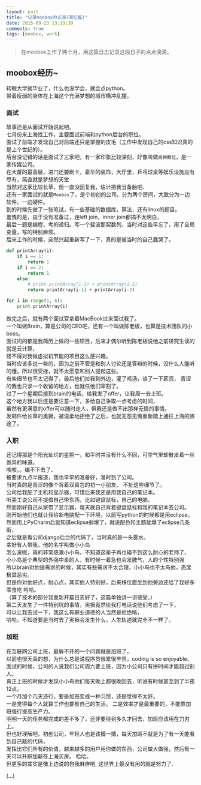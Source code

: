 ```yaml
---
layout: post
title: "记录moobox的点滴(回忆篇)"
date: 2015-09-23 13:13:39
comments: true
tags: [moobox, work]
---
```



> 在moobox工作了两个月，用这篇日志记录这段日子的点点滴滴。

<!--more-->
  

## moobox经历~
转眼大学就毕业了，什么也没学会，就会点python。    
带着瘦弱的身体在上海这个充满梦想的城市横冲乱撞。


### 面试
故事还是从面试开始说起吧。    
七月份来上海找工作，主要面试前端和python后台的职位。    
面试了前端才发现自己对前端还只是掌握的皮毛（工作中发现自己的css知识真的是上个世纪的）。    
后台没记错的话是面试了三家吧，有一家印象比较深刻，好像叫做`奥狮数位`，是一家传媒公司。    
在大厦的最高层，进门还要刷卡，豪华的装饰，大厅里，乒乓球桌等娱乐设施应有尽有，简直就是梦想的天堂    
当然对这家比较长草，但一直没回复我，估计把我当备胎吧、    
还有一家面试的就是`Moobox`了，是个初创的公司。分为两个房间，大致分为一边软件，一边硬件。    
到的时候先做了一张笔试，有一些基础的数据库，算法，还有linux的题目。     
羞愧的是，由于没有准备过，连left join，inner join都搞不太明白，    
最后一题是编程，考的递归。写一个斐波那契数列，当时对这些早忘了，用了全局变量，写的特别麻烦。    
后来工作的时候，突然兴起重新写了一下，真的是被当时的自己蠢哭了。    
```python
def printArray(i):
    if i == 1:
        return 1
    if i == 2:
        return 1
    else:
        # print printArray(i-1) + printArray(i-2)
        return printArray(i-1) + printArray(i-2)

for i in range(1, 6):
    print printArray(i)
```
做完之后，就有两个面试官拿着MacBook过来面试我了。    
一个叫做Brain，算是公司的CEO吧，还有一个叫做陈老板，也算是技术团队的小boss。    
面试问的都是我简历上做的一些项目，后来才偶尔听到陈老板说他之前研究生读的就是云计算，    
怪不得对我做虚拟机节能的项目这么感兴趣。     
当时应该多说一些的，因为之前不管是和别人讨论还是答辩的时候，没什么人能听的懂，所以很受挫，就不太愿意和别人提起这些。     
有些细节也不太记得了，最后他们拉我到外边，灌了鸡汤，谈了一下薪资， 青涩的我也只求一个收留的地方，也就任他们宰割了。     
过了一个星期后接到brain的电话，给我发了offer，让我周一去上班。    
这个地方我以后还是要注意一下，多给自己争取一点考虑的时间，    
虽然有更满意的offer可以随时走人，但我还是做不出那样无情的事情。    
发邮件给长草的奥狮，被温柔地拒绝了之后，也就无怨无悔重新踏上通往上海的旅途了。    


### 入职
还记得那是个阳光灿烂的星期一，和平时并没有什么不同，可空气里却散发着一丝诡异的味道。    
咳咳。。编不下去了、     
被要求九点半报道，我也早早的准备好，准时到了公司。     
当时真的是青涩的像个背着双肩包的初一小朋友、 不扯这些细节了。   
公司给我配了主机和显示器，可惜后来我还是用我自己的笔记本。    
听美工说公司不提倡自己带东西，比如键盘鼠标，自己的电脑。    
然而刚好自己从家带了显示器，每天就自己背着键盘鼠标和我的笔记本去公司。     
刚开始他们也就让我给新电脑配一下环境，以前写python的时候都是用eclipse。     
然而用上PyCharm后就知道eclipse弱爆了，就说配色和主题就爆了eclipse几条街，    
<img class="lazy" data-original="/images/blog\150923_moobox/arrayToXml.png" >    
之后就是看公司django后台的代码了，当时真的是一头雾水。     
幸好有人带我，他的名字叫做小小鸟<img class="lazy" data-original="http://ctc.qzonestyle.gtimg.cn/qzone/em/e113.gif" >     
怎么说呢，真的非常感激小小鸟，不知道这辈子再也碰不到这么耐心的老师了、    
小小鸟是个典型的外强中柔的人，有时候一着急也会发脾气，人的个性特别强    
所以brain对他提需求的时候，其实有些需求不太合理，小小鸟也不太鸟他，态度极其恶劣。    
但是你对他好点，耐心点，其实他人特别好，后来移位置坐到他旁边还给了我好多零食吃 哈哈。    
（算了技术的部分我重新开篇日志好了，这篇单独讲一讲感受。）    
第二天发生了一件特别坑的事情，奥狮竟然给我打电话说他们考虑了一下，    
可以让我去试一下，我这么有职业道德的人当然是拒绝咯，      
哈哈，不知道要是当时去了奥狮会发生什么，人生轨迹就完全不一样了。    


### 加班
在互联网公司上班，最躲不开的一个问题就是加班了。     
以前也很天真的想，为什么总是说程序员很累很辛苦，coding is so enjoyable、     
面试的时候，公司的人说我们公司周六要上班，因为小公司只有拼时间才能超过别人。     
真正上班的时候才发现小小鸟他们每天晚上都很晚回去，听说有时候甚至到了半夜12点。     
一个月加个几天还行，要是加班变成一种习惯，还是觉得不太好。     
一是觉得每个人就算工作也要有自己的生活。 二是效率才是最重要的，不能靠加班强行提高生产力。     
明明一天的任务都完成的差不多了，还非要待到多久才回去，加班应该用在刀刃上。    
但也好理解吧，初创公司，年轻人也是该搏一搏，每天加班不就是为了有一天能看到自己敲的代码，    
发挥出它们所有的价值，越来越多的用户用你做的东西，公司做大做强，然后有一天可以升职加薪在上海买房。  哈哈。   
但更多的其实是像上边说的自我麻痹吧, 这世界上最没有用的就是努力了.     


(...)


